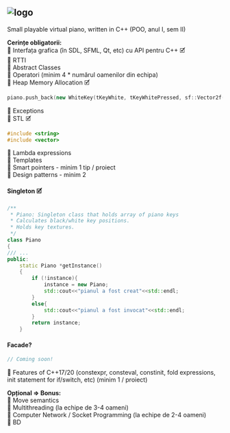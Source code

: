 

![logo](https://i.imgur.com/MJmaTHC.png)
---
Small playable virtual piano, written in C++ (POO, anul I, sem II)

**Cerințe obligatorii:**\
🎹 Interfața grafica (în SDL, SFML, Qt, etc) cu API pentru C++ 🗹\
🎹 RTTI\
🎹 Abstract Classes\
🎹 Operatori (minim 4 * numărul oamenilor din echipa)\
🎹 Heap Memory Allocation 🗹
```cpp
piano.push_back(new WhiteKey(tKeyWhite, tKeyWhitePressed, sf::Vector2f(pos, 280), "a"));
```
🎹 Exceptions\
🎹 STL 🗹
```cpp
#include <string>
#include <vector>
```
🎹 Lambda expressions\
🎹 Templates\
🎹 Smart pointers - minim 1 tip / proiect\
🎹 Design patterns - minim 2

#### Singleton 🗹
```cpp
/**
 * Piano: Singleton class that holds array of piano keys
 * Calculates black/white key positions.
 * Holds key textures.
 */
class Piano
{
/// ...
public:
    static Piano *getInstance()
    {
        if (!instance){
            instance = new Piano;
            std::cout<<"pianul a fost creat"<<std::endl;
        }
        else{
            std::cout<<"pianul a fost invocat"<<std::endl;
        }
        return instance;
    }
```

#### Facade?
```cpp
// Coming soon!
```
🎹 Features of C++17/20 (constexpr, consteval, constinit, fold expressions, init statement for if/switch, etc) (minim 1 / proiect)

**Opțional => Bonus:**\
🎹 Move semantics\
🎹 Multithreading (la echipe de 3-4 oameni)\
🎹 Computer Network / Socket Programming (la echipe de 2-4 oameni)\
🎹 BD
